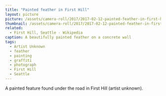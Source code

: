 ```yaml
---
title: "Painted feather in First Hill"
layout: picture
picture: /assets/camera-roll/2017/2017-02-12-painted-feather-in-first-hill/20170212_210600412_iOS.jpg
thumbnail: /assets/camera-roll/2017/2017-02-12-painted-feather-in-first-hill/20170212_210600412_iOS-thumbnail.jpg
related:
  - First Hill, Seattle - Wikipedia
caption: A beautifully painted feather on a concrete wall
tags:
  - Artist Unknown
  - feather
  - painting
  - graffiti
  - photograph
  - First Hill
  - Seattle
---
```

A painted feature found under the road in First Hill (artist unknown).